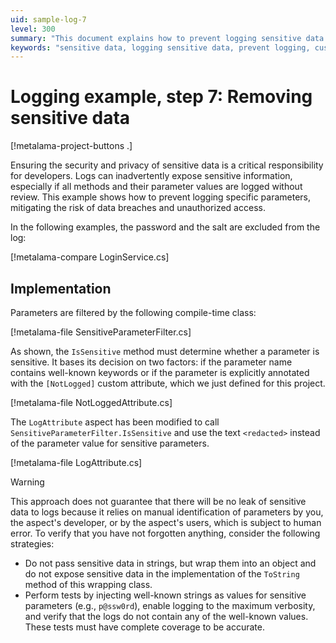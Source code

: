 ```yaml
---
uid: sample-log-7
level: 300
summary: "This document explains how to prevent logging sensitive data by filtering parameters and using custom attributes, with examples and implementation details."
keywords: "sensitive data, logging sensitive data, prevent logging, custom attributes, .NET, parameter filtering"
---
```


# Logging example, step 7: Removing sensitive data

[!metalama-project-buttons .]

Ensuring the security and privacy of sensitive data is a critical responsibility for developers. Logs can inadvertently
expose sensitive information, especially if all methods and their parameter values are logged without review. This
example shows how to prevent logging specific parameters, mitigating the risk of data breaches and unauthorized access.

In the following examples, the password and the salt are excluded from the log:

[!metalama-compare LoginService.cs]

## Implementation

Parameters are filtered by the following compile-time class:

[!metalama-file SensitiveParameterFilter.cs]

As shown, the `IsSensitive` method must determine whether a parameter is sensitive. It bases its decision on two
factors: if the parameter name contains well-known keywords or if the parameter is explicitly annotated with
the `[NotLogged]` custom attribute, which we just defined for this project.

[!metalama-file NotLoggedAttribute.cs]

The `LogAttribute` aspect has been modified to call `SensitiveParameterFilter.IsSensitive` and use the text `<redacted>`
instead of the parameter value for sensitive parameters.

[!metalama-file LogAttribute.cs]

> [!WARNING]
> This approach does not guarantee that there will be no leak of sensitive data to logs because it relies on manual
> identification of parameters by you, the aspect's developer, or by the aspect's users, which is subject to human
> error.
> To verify that you have not forgotten anything, consider the following strategies:
>
>  * Do not pass sensitive data in strings, but wrap them into an object and do not expose sensitive data in the
     implementation of the `ToString` method of this wrapping class.
>  * Perform tests by injecting well-known strings as values for sensitive parameters (e.g., `p@ssw0rd`), enable logging
     to the maximum verbosity, and verify that the logs do not contain any of the well-known values. These tests must
     have complete coverage to be accurate.


